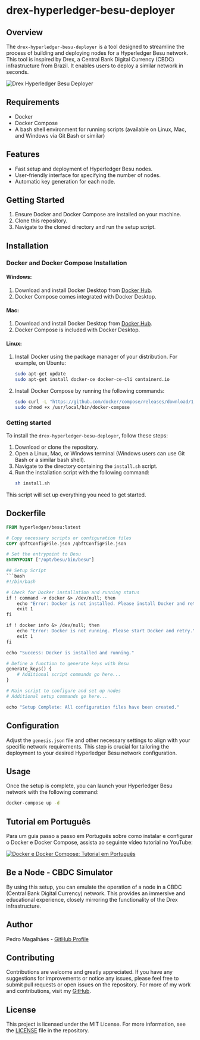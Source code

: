 # drex-hyperledger-besu-deployer

## Overview
The `drex-hyperledger-besu-deployer` is a tool designed to streamline the process of building and deploying nodes for a Hyperledger Besu network. This tool is inspired by Drex, a Central Bank Digital Currency (CBDC) infrastructure from Brazil. It enables users to deploy a similar network in seconds.

![Drex Hyperledger Besu Deployer](https://i.ibb.co/qrz1rk2/Capa.jpg)

## Requirements
- Docker
- Docker Compose
- A bash shell environment for running scripts (available on Linux, Mac, and Windows via Git Bash or similar)

## Features
- Fast setup and deployment of Hyperledger Besu nodes.
- User-friendly interface for specifying the number of nodes.
- Automatic key generation for each node.

## Getting Started
1. Ensure Docker and Docker Compose are installed on your machine.
2. Clone this repository.
3. Navigate to the cloned directory and run the setup script.

## Installation

### Docker and Docker Compose Installation

#### Windows:
1. Download and install Docker Desktop from [Docker Hub](https://hub.docker.com/editions/community/docker-ce-desktop-windows).
2. Docker Compose comes integrated with Docker Desktop.

#### Mac:
1. Download and install Docker Desktop from [Docker Hub](https://hub.docker.com/editions/community/docker-ce-desktop-mac).
2. Docker Compose is included with Docker Desktop.

#### Linux:
1. Install Docker using the package manager of your distribution. For example, on Ubuntu:
   ```bash
   sudo apt-get update
   sudo apt-get install docker-ce docker-ce-cli containerd.io
    ```

2. Install Docker Compose by running the following commands:
   ```bash
   sudo curl -L "https://github.com/docker/compose/releases/download/1.29.2/docker-compose-$(uname -s)-$(uname -m)" -o /usr/local/bin/docker-compose
   sudo chmod +x /usr/local/bin/docker-compose
   ```

### Getting started
To install the `drex-hyperledger-besu-deployer`, follow these steps:
1. Download or clone the repository.
2. Open a Linux, Mac, or Windows terminal (Windows users can use Git Bash or a similar bash shell).
3. Navigate to the directory containing the `install.sh` script.
4. Run the installation script with the following command:
   ```bash
   sh install.sh
   ```
This script will set up everything you need to get started.

## Dockerfile
```Dockerfile
FROM hyperledger/besu:latest

# Copy necessary scripts or configuration files
COPY qbftConfigFile.json /qbftConfigFile.json

# Set the entrypoint to Besu
ENTRYPOINT ["/opt/besu/bin/besu"]

## Setup Script
```bash
#!/bin/bash

# Check for Docker installation and running status
if ! command -v docker &> /dev/null; then
    echo "Error: Docker is not installed. Please install Docker and retry."
    exit 1
fi

if ! docker info &> /dev/null; then
    echo "Error: Docker is not running. Please start Docker and retry."
    exit 1
fi

echo "Success: Docker is installed and running."

# Define a function to generate keys with Besu
generate_keys() {
    # Additional script commands go here...
}

# Main script to configure and set up nodes
# Additional setup commands go here...

echo "Setup Complete: All configuration files have been created."
```

## Configuration
Adjust the `genesis.json` file and other necessary settings to align with your specific network requirements. This step is crucial for tailoring the deployment to your desired Hyperledger Besu network configuration.

## Usage
Once the setup is complete, you can launch your Hyperledger Besu network with the following command:
```bash
docker-compose up -d
```

## Tutorial em Português
Para um guia passo a passo em Português sobre como instalar e configurar o Docker e Docker Compose, assista ao seguinte vídeo tutorial no YouTube:

[![Docker e Docker Compose: Tutorial em Português](https://img.youtube.com/vi/MzwDAqvCnWY/0.jpg)](https://www.youtube.com/watch?v=MzwDAqvCnWY)

## Be a Node - CBDC Simulator
By using this setup, you can emulate the operation of a node in a CBDC (Central Bank Digital Currency) network. This provides an immersive and educational experience, closely mirroring the functionality of the Drex infrastructure.

## Author
Pedro Magalhães - [GitHub Profile](https://github.com/pedrosgmagalhaes)

## Contributing
Contributions are welcome and greatly appreciated. If you have any suggestions for improvements or notice any issues, please feel free to submit pull requests or open issues on the repository. For more of my work and contributions, visit my [GitHub](https://github.com/pedrosgmagalhaes).

## License
This project is licensed under the MIT License. For more information, see the [LICENSE](LICENSE) file in the repository.
